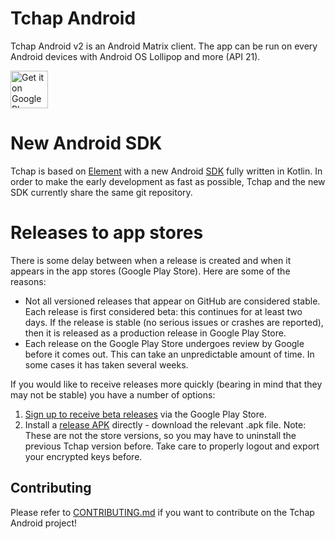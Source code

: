 # Tchap Android

Tchap Android v2 is an Android Matrix client. The app can be run on every Android devices with Android OS Lollipop and more (API 21).

[<img src="resources/img/google-play-badge.png" alt="Get it on Google Play" height="60">](https://play.google.com/store/apps/details?id=fr.gouv.tchap.a)

# New Android SDK

Tchap is based on [Element](https://github.com/vector-im/element-android) with a new Android [SDK](https://github.com/matrix-org/matrix-android-sdk2) fully written in Kotlin. In order to make the early development as fast as possible, Tchap and the new SDK currently share the same git repository.

# Releases to app stores

There is some delay between when a release is created and when it appears in the app stores (Google Play Store). Here are some of the reasons:

* Not all versioned releases that appear on GitHub are considered stable. Each release is first considered beta: this continues for at least two days. If the release is stable (no serious issues or crashes are reported), then it is released as a production release in Google Play Store.
* Each release on the Google Play Store undergoes review by Google before it comes out. This can take an unpredictable amount of time. In some cases it has taken several weeks.

If you would like to receive releases more quickly (bearing in mind that they may not be stable) you have a number of options:

1. [Sign up to receive beta releases](https://play.google.com/apps/testing/fr.gouv.tchap.a) via the Google Play Store.
2. Install a [release APK](https://github.com/tchapgouv/tchap-android/releases) directly - download the relevant .apk file. Note: These are not the store versions, so you may have to uninstall the previous Tchap version before. Take care to properly logout and export your encrypted keys before.

## Contributing

Please refer to [CONTRIBUTING.md](https://github.com/tchapgouv/tchap-android-v2/blob/develop/CONTRIBUTING.md) if you want to contribute on the Tchap Android project!
